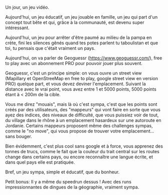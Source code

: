 Un jour, un jeu vidéo.

Aujourd'hui, un jeu éducatif, un jeu jouable en famille, un jeu qui part d'un concept tout bête et qui, grâce à la communauté, est devenu super intéressant.

Aujourd'hui, un jeu pour arrêter d'être paumé au milieu de la pampa en crète, fini les silences gênés quand tes potes parlent tu taboulistan et que toi, tu pensais que c'était vraiment un pays.

Aujourd'hui, on va parler de Geoguessr (https://www.geoguessr.com/), free to play avec un abonnement PRO pour pouvoir jouer plus souvent.

Geoguessr, c'est un principe simple: on vous ouvre un street view (Mapillary et OpenStreeMap en free to play, google street view en version PRO) quelque part, et vous devez deviner l'emplacement. Suivant la distance avec le vrai point, vous avez entre 1 et 5000 points, 5000 points étant à < 200m de la cible.

Vous me direz "mouais", mais là où c'est sympa, c'est que les points sont créés par des utilisateurs, des "mappeurs" qui vont faire en sorte que vous ayez des indices, des niveaux de difficulté, que vous puissiez voir de tout, du village dans le rhône à un emplacement hasardeux sur une autoroute en Jordanie. Certains mappeurs proposent même des challenges sympas, comme le "no move", qui vous propose de trouver votre emplacement... sans bouger.

Bien évidemment, c'est plus cool sans google et à force, vous apprenez des tonnes de trucs, comme le fait que la couleur du trait central sur les routes change dans certains pays, ou encore reconnaître une langue écrite, et dans quel pays elle est pratiquée.

Bref, un jeu sympa, simple et éducatif, que du bonheur.

Petit bonus: Il y a même du speedrun dessus ! Avec des runs impressionnantes de dingues de la géographie, vraiment sympa.